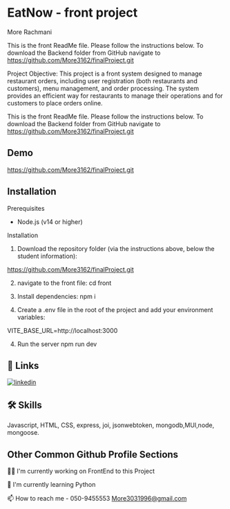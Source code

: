 # EatNow - front project

More Rachmani

This is the front ReadMe file.
Please follow the instructions below.
To download the Backend folder from GitHub navigate to https://github.com/More3162/finalProject.git

Project Objective:
This project is a front system designed to manage restaurant orders, including user registration (both restaurants and customers), menu management, and order processing. The system provides an efficient way for restaurants to manage their operations and for customers to place orders online.

This is the front ReadMe file.
Please follow the instructions below.
To download the Backend folder from GitHub navigate to https://github.com/More3162/finalProject.git

## Demo

https://github.com/More3162/finalProject.git

## Installation

Prerequisites

- Node.js (v14 or higher)

Installation

1. Download the repository folder (via the instructions above, below the student information):

https://github.com/More3162/finalProject.git

2. navigate to the front file:
   cd front

3. Install dependencies:
   npm i

4. Create a .env file in the root of the project and add your environment variables:

VITE_BASE_URL=http://localhost:3000

4. Run the server
   npm run dev

## 🔗 Links

[![linkedin](https://img.shields.io/badge/linkedin-0A66C2?style=for-the-badge&logo=linkedin&logoColor=white)](https://www.linkedin.com/in/mor-rachmani/)

## 🛠 Skills

Javascript, HTML, CSS, express, joi, jsonwebtoken, mongodb,MUI,node, mongoose.

## Other Common Github Profile Sections

👩‍💻 I'm currently working on FrontEnd to this Project

🧠 I'm currently learning Python

📫 How to reach me -
050-9455553
More3031996@gmail.com

